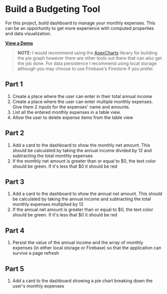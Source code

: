# Build a Budgeting Tool

For this project, build dashboard to manage your monthly expenses. This can be an opportunity to get more experience with computed properties and data visualization.

[**View a Demo**](https://nss-vue-budget.web.app/)

> **NOTE**: I would recommend using the [ApexCharts](https://apexcharts.com/docs/vue-charts/) library for building the pie graph however there are other tools out there that can also get the job done. For data persistence I recommend using local storage although you may choose to use Firebase's Firestore if you prefer.

## Part 1

1. Create a place where the user can enter in their total annual income
1. Create a place where the user can enter multiple monthly expenses. Give them 2 inputs for the expenses' name and amounts.
1. List all the entered monthly expenses in a table view.
1. Allow the user to delete expense items from the table view

## Part 2

1. Add a card to the dashboard to show the monthly net amount. This should be calculated by taking the annual income divided by 12 and subtracting the total monthly expenses
1. If the monthly net amount is greater than or equal to $0, the text color should be green. If it's less that $0 it should be red

## Part 3

1. Add a card to the dashboard to show the annual net amount. This should be calculated by taking the annual income and subtracting the total monthly expenses multiplied by 12
1. If the annual net amount is greater than or equal to $0, the text color should be green. If it's less that $0 it should be red

## Part 4

1. Persist the value of the annual income and the array of monthly expenses (in either local storage or Firebase) so that the application can survive a page refresh

## Part 5

1. Add a card to the dashboard showing a pie chart breaking down the user's monthly expenses
